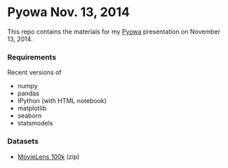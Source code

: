 Pyowa Nov. 13, 2014
===================

This repo contains the materials for my [Pyowa](http://www.pyowa.org)
presentation on November 13, 2014.

### Requirements

Recent versions of

- numpy
- pandas
- IPython (with HTML notebook)
- matplotlib
- seaborn
- statsmodels

### Datasets

- [MovieLens 100k](http://files.grouplens.org/datasets/movielens/ml-100k.zip) (zip)
